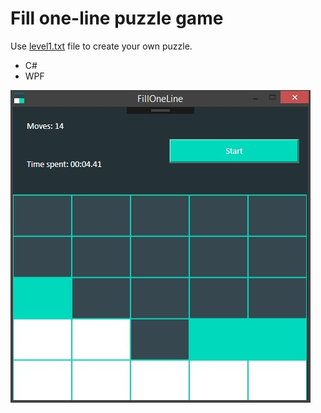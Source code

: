 # Fill one-line puzzle game

Use [level1.txt](./level1.txt) file to create your own puzzle.

* C#
* WPF

![filloneline](./filloneline.jpg)